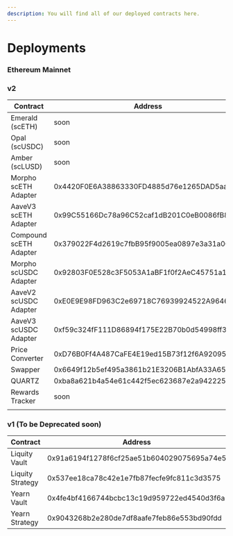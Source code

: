 ```yaml
---
description: You will find all of our deployed contracts here.
---
```


# Deployments

### Ethereum Mainnet

### v2

<table data-full-width="true"><thead><tr><th>Contract</th><th>Address</th><th data-hidden></th></tr></thead><tbody><tr><td>Emerald (scETH)</td><td>soon</td><td></td></tr><tr><td>Opal (scUSDC)</td><td>soon</td><td></td></tr><tr><td>Amber (scLUSD)</td><td>soon</td><td></td></tr><tr><td>Morpho scETH Adapter</td><td>0x4420F0E6A38863330FD4885d76e1265DAD5aa9df</td><td></td></tr><tr><td>AaveV3 scETH Adapter</td><td>0x99C55166Dc78a96C52caf1dB201C0eB0086fB83E</td><td></td></tr><tr><td>Compound scETH Adapter</td><td>0x379022F4d2619c7fbB95f9005ea0897e3a31a0C4</td><td></td></tr><tr><td>Morpho scUSDC Adapter</td><td>0x92803F0E528c3F5053A1aBF1f0f2AeC45751a189</td><td></td></tr><tr><td>AaveV2 scUSDC Adapter</td><td>0xE0E9E98FD963C2e69718C76939924522A9646885</td><td></td></tr><tr><td>AaveV3 scUSDC Adapter</td><td>0xf59c324fF111D86894f175E22B70b0d54998ff3E</td><td></td></tr><tr><td>Price Converter</td><td>0xD76B0Ff4A487CaFE4E19ed15B73f12f6A92095Ca</td><td></td></tr><tr><td>Swapper</td><td>0x6649f12b5ef495a3861b21E3206B1AbfA33A6531</td><td></td></tr><tr><td>QUARTZ</td><td>0xba8a621b4a54e61c442f5ec623687e2a942225ef</td><td></td></tr><tr><td>Rewards Tracker</td><td>soon</td><td></td></tr><tr><td></td><td></td><td></td></tr></tbody></table>

### v1 (To be Deprecated soon)

| Contract         | Address                                    |
| ---------------- | ------------------------------------------ |
| Liquity Vault    | 0x91a6194f1278f6cf25ae51b604029075695a74e5 |
| Liquity Strategy | 0x537ee18ca78c42e1e7fb87fecfe9fc811c3d3575 |
| Yearn Vault      | 0x4fe4bf4166744bcbc13c19d959722ed4540d3f6a |
| Yearn Strategy   | 0x9043268b2e280de7df8aafe7feb86e553bd90fdd |
